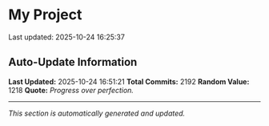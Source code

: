 # My Project


Last updated: 2025-10-24 16:25:37























































































































































































































































































































































































































































































































































































































































































































































































































































































































































































































































































































































































































































































































































































































































































































































































































































































































































































































































































































































































































































































































































































































































































































































































































































































































































































































































































## Auto-Update Information

**Last Updated:** 2025-10-24 16:51:21
**Total Commits:** 2192
**Random Value:** 1218
**Quote:** _Progress over perfection._

---
_This section is automatically generated and updated._